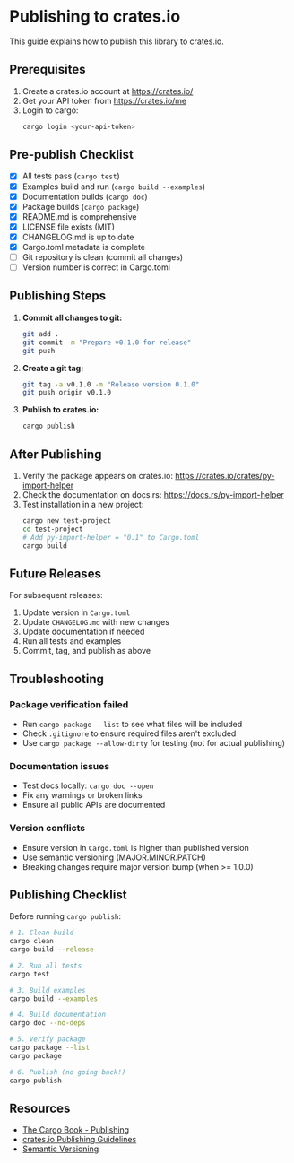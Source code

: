 # Publishing to crates.io

This guide explains how to publish this library to crates.io.

## Prerequisites

1. Create a crates.io account at https://crates.io/
2. Get your API token from https://crates.io/me
3. Login to cargo:
   ```bash
   cargo login <your-api-token>
   ```

## Pre-publish Checklist

- [x] All tests pass (`cargo test`)
- [x] Examples build and run (`cargo build --examples`)
- [x] Documentation builds (`cargo doc`)
- [x] Package builds (`cargo package`)
- [x] README.md is comprehensive
- [x] LICENSE file exists (MIT)
- [x] CHANGELOG.md is up to date
- [x] Cargo.toml metadata is complete
- [ ] Git repository is clean (commit all changes)
- [ ] Version number is correct in Cargo.toml

## Publishing Steps

1. **Commit all changes to git:**
   ```bash
   git add .
   git commit -m "Prepare v0.1.0 for release"
   git push
   ```

2. **Create a git tag:**
   ```bash
   git tag -a v0.1.0 -m "Release version 0.1.0"
   git push origin v0.1.0
   ```

3. **Publish to crates.io:**
   ```bash
   cargo publish
   ```

## After Publishing

1. Verify the package appears on crates.io:
   https://crates.io/crates/py-import-helper
2. Check the documentation on docs.rs: https://docs.rs/py-import-helper
3. Test installation in a new project:
   ```bash
   cargo new test-project
   cd test-project
   # Add py-import-helper = "0.1" to Cargo.toml
   cargo build
   ```

## Future Releases

For subsequent releases:

1. Update version in `Cargo.toml`
2. Update `CHANGELOG.md` with new changes
3. Update documentation if needed
4. Run all tests and examples
5. Commit, tag, and publish as above

## Troubleshooting

### Package verification failed
- Run `cargo package --list` to see what files will be included
- Check `.gitignore` to ensure required files aren't excluded
- Use `cargo package --allow-dirty` for testing (not for actual publishing)

### Documentation issues
- Test docs locally: `cargo doc --open`
- Fix any warnings or broken links
- Ensure all public APIs are documented

### Version conflicts
- Ensure version in `Cargo.toml` is higher than published version
- Use semantic versioning (MAJOR.MINOR.PATCH)
- Breaking changes require major version bump (when >= 1.0.0)

## Publishing Checklist

Before running `cargo publish`:

```bash
# 1. Clean build
cargo clean
cargo build --release

# 2. Run all tests
cargo test

# 3. Build examples
cargo build --examples

# 4. Build documentation
cargo doc --no-deps

# 5. Verify package
cargo package --list
cargo package

# 6. Publish (no going back!)
cargo publish
```

## Resources

- [The Cargo Book -
  Publishing](https://doc.rust-lang.org/cargo/reference/publishing.html)
- [crates.io Publishing Guidelines](https://crates.io/policies)
- [Semantic Versioning](https://semver.org/)
